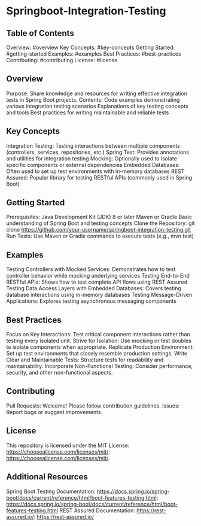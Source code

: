# Springboot-Integration-Testing

## Table of Contents

Overview: #overview
Key Concepts: #key-concepts
Getting Started: #getting-started
Examples: #examples
Best Practices: #best-practices
Contributing: #contributing
License: #license
## Overview

Purpose: Share knowledge and resources for writing effective integration tests in Spring Boot projects.
Contents:
Code examples demonstrating various integration testing scenarios
Explanations of key testing concepts and tools
Best practices for writing maintainable and reliable tests
## Key Concepts

Integration Testing: Testing interactions between multiple components (controllers, services, repositories, etc.)
Spring Test: Provides annotations and utilities for integration testing
Mocking: Optionally used to isolate specific components or external dependencies
Embedded Databases: Often used to set up test environments with in-memory databases
REST Assured: Popular library for testing RESTful APIs (commonly used in Spring Boot)
## Getting Started

Prerequisites:
Java Development Kit (JDK) 8 or later
Maven or Gradle
Basic understanding of Spring Boot and testing concepts
Clone the Repository: git clone https://github.com/your-username/springboot-integration-testing.git
Run Tests: Use Maven or Gradle commands to execute tests (e.g., mvn test)
## Examples

Testing Controllers with Mocked Services:
Demonstrates how to test controller behavior while mocking underlying services
Testing End-to-End RESTful APIs:
Shows how to test complete API flows using REST Assured
Testing Data Access Layers with Embedded Databases:
Covers testing database interactions using in-memory databases
Testing Message-Driven Applications:
Explores testing asynchronous messaging components
## Best Practices

Focus on Key Interactions: Test critical component interactions rather than testing every isolated unit.
Strive for Isolation: Use mocking or test doubles to isolate components when appropriate.
Replicate Production Environment: Set up test environments that closely resemble production settings.
Write Clear and Maintainable Tests: Structure tests for readability and maintainability.
Incorporate Non-Functional Testing: Consider performance, security, and other non-functional aspects.
## Contributing

Pull Requests: Welcome! Please follow contribution guidelines.
Issues: Report bugs or suggest improvements.
## License

This repository is licensed under the MIT License: https://choosealicense.com/licenses/mit/: https://choosealicense.com/licenses/mit/.

## Additional Resources

Spring Boot Testing Documentation: https://docs.spring.io/spring-boot/docs/current/reference/html/boot-features-testing.html: https://docs.spring.io/spring-boot/docs/current/reference/html/boot-features-testing.html
REST Assured Documentation: https://rest-assured.io/: https://rest-assured.io/
